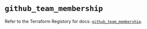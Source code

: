# `github_team_membership`

Refer to the Terraform Registory for docs: [`github_team_membership`](https://registry.terraform.io/providers/integrations/github/5.25.0/docs/resources/team_membership).
